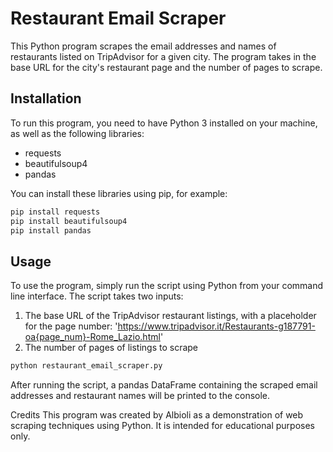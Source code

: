 # Restaurant Email Scraper

This Python program scrapes the email addresses and names of restaurants listed on TripAdvisor for a given city. The program takes in the base URL for the city's restaurant page and the number of pages to scrape.

## Installation
To run this program, you need to have Python 3 installed on your machine, as well as the following libraries:

- requests
- beautifulsoup4
- pandas

You can install these libraries using pip, for example:

```python
pip install requests
pip install beautifulsoup4
pip install pandas
```

## Usage
To use the program, simply run the script using Python from your command line interface. The script takes two inputs:

1. The base URL of the TripAdvisor restaurant listings, with a placeholder for the page number: 'https://www.tripadvisor.it/Restaurants-g187791-oa{page_num}-Rome_Lazio.html'
2. The number of pages of listings to scrape

```python
python restaurant_email_scraper.py
```
After running the script, a pandas DataFrame containing the scraped email addresses and restaurant names will be printed to the console.

Credits
This program was created by Albioli as a demonstration of web scraping techniques using Python. It is intended for educational purposes only.
